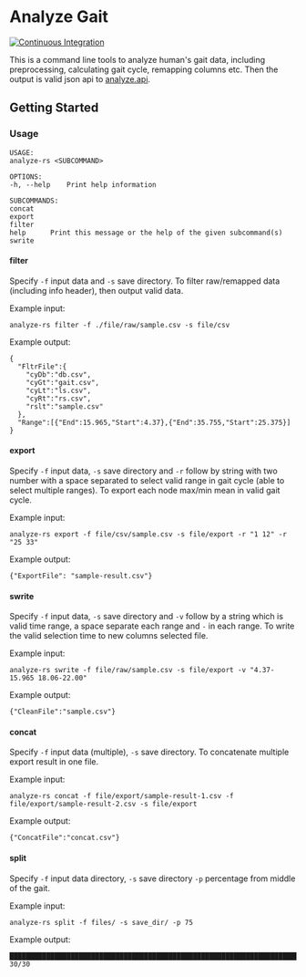 # Analyze Gait

[![Continuous Integration](https://github.com/WesleyCh3n/analyze.rs/actions/workflows/ci.yml/badge.svg)](https://github.com/WesleyCh3n/analyze.rs/actions/workflows/ci.yml)

This is a command line tools to analyze human's gait data, including
preprocessing, calculating gait cycle, remapping columns etc. Then
the output is valid json api to
[analyze.api](https://github.com/wesleych3n/analyze.api/).

## Getting Started

### Usage

```
USAGE:
analyze-rs <SUBCOMMAND>

OPTIONS:
-h, --help    Print help information

SUBCOMMANDS:
concat
export
filter
help      Print this message or the help of the given subcommand(s)
swrite
```

#### filter

Specify `-f` input data and `-s` save directory. To filter raw/remapped data
(including info header), then output valid data.

Example input:
```shell
analyze-rs filter -f ./file/raw/sample.csv -s file/csv
```

Example output:
```shell
{
  "FltrFile":{
    "cyDb":"db.csv",
    "cyGt":"gait.csv",
    "cyLt":"ls.csv",
    "cyRt":"rs.csv",
    "rslt":"sample.csv"
  },
  "Range":[{"End":15.965,"Start":4.37},{"End":35.755,"Start":25.375}]
}
```

#### export

Specify `-f` input data, `-s` save directory and `-r` follow by string with two
number with a space separated to select valid range in gait cycle (able to
select multiple ranges). To export each node max/min mean in valid gait cycle.

Example input:
```shell
analyze-rs export -f file/csv/sample.csv -s file/export -r "1 12" -r "25 33"
```

Example output:
```shell
{"ExportFile": "sample-result.csv"}
```

#### swrite

Specify `-f` input data, `-s` save directory and `-v` follow by a string which
is valid time range, a space separate each range and `-` in each range.
To write the valid selection time to new columns selected file.

Example input:
```shell
analyze-rs swrite -f file/raw/sample.csv -s file/export -v "4.37-15.965 18.06-22.00"
```

Example output:
```shell
{"CleanFile":"sample.csv"}
```

#### concat

Specify `-f` input data (multiple), `-s` save directory. To concatenate
multiple export result in one file.

Example input:
```shell
analyze-rs concat -f file/export/sample-result-1.csv -f file/export/sample-result-2.csv -s file/export
```

Example output:
```shell
{"ConcatFile":"concat.csv"}
```

#### split

Specify `-f` input data directory, `-s` save directory `-p` percentage from
middle of the gait.

Example input:
```shell
analyze-rs split -f files/ -s save_dir/ -p 75
```

Example output:
```shell
█████████████████████████████████████████████████████████████████████████ 30/30
```

